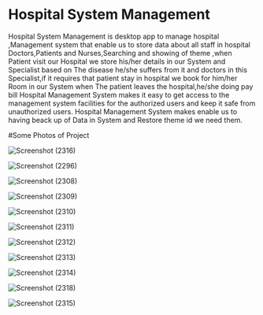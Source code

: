 # Hospital System Management
Hospital System Management is  desktop app to manage hospital ,Management system that enable us to store data about all staff in hospital 
Doctors,Patients and Nurses,Searching and showing of theme ,when Patient visit our Hospital we store his/her details in our System and Specialist based on The disease he/she suffers 
from it and doctors in this Specialist,if it requires that patient stay in hospital we book for him/her Room in our System 
when The patient leaves the hospital,he/she doing pay bill
Hospital Management System makes it easy to get access to the management system facilities for the authorized users and keep it safe from unauthorized users.
Hospital Management System makes enable us to having beack up of Data in System and Restore theme id we need them.  


#Some Photos of Project 

![Screenshot (2316)](https://user-images.githubusercontent.com/65139875/172751304-b6ed4e6f-cb4e-4e7e-8f2b-9027c9e7ef34.png)

![Screenshot (2296)](https://user-images.githubusercontent.com/65139875/172748564-bdcba199-93de-429c-b50b-5974970145a8.png)

![Screenshot (2308)](https://user-images.githubusercontent.com/65139875/172751152-947bbcfb-23ca-4b8e-88a6-4a22588d9092.png)

![Screenshot (2309)](https://user-images.githubusercontent.com/65139875/172751168-6faf9672-c9e3-42d1-abbc-cc9d57450be4.png)

![Screenshot (2310)](https://user-images.githubusercontent.com/65139875/172751180-08fd09db-28b5-453c-a81f-323a139973e4.png)

![Screenshot (2311)](https://user-images.githubusercontent.com/65139875/172751214-57c4a310-8269-4722-805a-cc178c7809d3.png)

![Screenshot (2312)](https://user-images.githubusercontent.com/65139875/172751226-d4fb3d5f-ee70-4343-a814-16ab665fb6be.png)

![Screenshot (2313)](https://user-images.githubusercontent.com/65139875/172751242-6ff5f1da-7f18-412f-95b1-500548e1df91.png)

![Screenshot (2314)](https://user-images.githubusercontent.com/65139875/172751259-3bb27295-fa2d-4052-9592-c1b88c4d311a.png)

![Screenshot (2318)](https://user-images.githubusercontent.com/65139875/172751600-a136c15d-2d85-4eaa-9c2c-b54aba17a638.png)


![Screenshot (2315)](https://user-images.githubusercontent.com/65139875/172751282-1765de3f-c41c-47c8-ad75-e6814df7b9e8.png)


